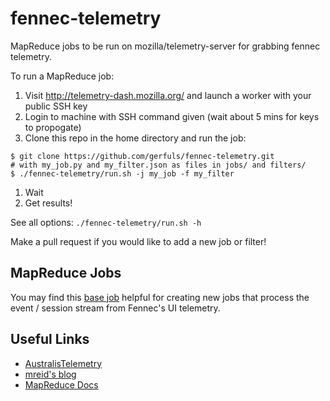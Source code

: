 fennec-telemetry
================

MapReduce jobs to be run on mozilla/telemetry-server for grabbing fennec telemetry.

To run a MapReduce job:

1. Visit http://telemetry-dash.mozilla.org/ and launch a worker with your public SSH key
1. Login to machine with SSH command given (wait about 5 mins for keys to propogate)
1. Clone this repo in the home directory and run the job:
```shell
$ git clone https://github.com/gerfuls/fennec-telemetry.git
# with my_job.py and my_filter.json as files in jobs/ and filters/
$ ./fennec-telemetry/run.sh -j my_job -f my_filter
```
1. Wait
1. Get results!

See all options: `./fennec-telemetry/run.sh -h`

Make a pull request if you would like to add a new job or filter!

## MapReduce Jobs

You may find this [base job](http://github.com/gerfuls/fennec-telemetry/blob/master/jobs/base_job.py)
helpful for creating new jobs that process the event / session stream from Fennec's UI telemetry.

## Useful Links
- [AustralisTelemetry](http://github.com/bwinton/AustralisTelemetry)
- [mreid's blog](http://mreid-moz.github.io/blog/2013/11/06/current-state-of-telemetry-analysis/)
- [MapReduce Docs](http://github.com/mozilla/telemetry-server/blob/master/docs/MapReduce.md)
